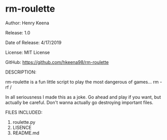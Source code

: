 # rm-roulette

Author: Henry Keena

Release: 1.0

Date of Release: 4/17/2019

License: MIT License

GitHub: https://github.com/hkeena98/rm-roulette

DESCRIPTION:

rm-roulette is a fun little script to play the most dangerous of games... rm -rf /

In all seriousness I made this as a joke. Go ahead and play if you want, but actually be careful. Don't wanna actually go destroying important files.

FILES INCLUDED:

1. roulette.py
2. LISENCE
3. README.md


